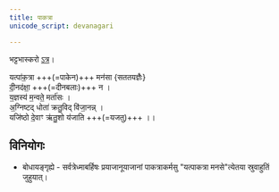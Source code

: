 ```yaml
---
title: पाकत्रा
unicode_script: devanagari

---
```


भट्टभास्करो [ऽत्र](https://archive.org/stream/taittiriya/taittiriya_brahmana_bhaskara_03_1-7#page/n393/mode/2up)।

यत्पा॑क॒त्रा +++(=पाकेन)+++ मन॑सा {सततयज्ञैः}  
दी॒नद॑क्षा॒ +++(=दीनबलाः)+++ न ।  
य॒ज्ञस्य॑ म॒न्वते॒ मर्ता॑सः ।  
अ॒ग्निष्टद् धोता॑ क्रतु॒विद् वि॑जा॒नन्न् ।  
यजि॑ष्ठो दे॒वाꣳ ऋ॑तु॒शो य॑जाति +++(=यजतु)+++ ।। 

## विनियोगः
- बोधायङ्गृह्ये - सर्वत्रेध्माबर्हिषः प्रयाजानूयाजानां पाकत्राकर्मसु "यत्पाकत्रा मनसे"त्येतया स्रुवाहुतिं जुहुयात्।
